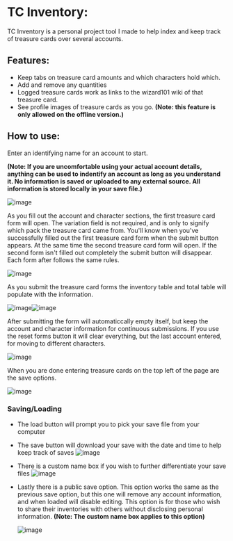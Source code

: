 # TC Inventory:
TC Inventory is a personal project tool I made to help index and keep track of treasure cards over several accounts.
## Features:
- Keep tabs on treasure card amounts and which characters hold which.
- Add and remove any quantities
- Logged treasure cards work as links to the wizard101 wiki of that treasure card.
- See profile images of treasure cards as you go. **(Note: this feature is only allowed on the offline version.)**

## How to use:

Enter an identifying name for an account to start.

**(Note: If you are uncomfortable using your actual account details, anything can be used to indentify an account as long as you understand it. No information is saved or uploaded to any external source. All information is stored locally in your save file.)**

![image](https://github.com/nohtsa/tc-inventory/assets/19295987/9aeb8b53-2e96-4e79-9f6e-f47fd0e81622)

As you fill out the account and character sections, the first treasure card form will open. The variation field is not required, and is only to signify which pack the treasure card came from. You'll know when you've successfully filled out the first treasure card form when the submit button appears. At the same time the second treasure card form will open. If the second form isn't filled out completely the submit button will disappear. Each form after follows the same rules.

![image](https://github.com/nohtsa/tc-inventory/assets/19295987/9af7fbad-88c3-4134-af19-f32da429473a)

 As you submit the treasure card forms the inventory table and total table will populate with the information. 

![image](https://github.com/nohtsa/tc-inventory/assets/19295987/9bda597e-f403-4a59-a079-d064c43b80cb)![image](https://github.com/nohtsa/tc-inventory/assets/19295987/6dfd6ce6-1354-4da7-bc51-82ba7396889a)

After submitting the form will automaticcally empty itself, but keep the account and character information for continuous submissions. If you use the reset forms button it will clear everything, but the last account entered, for moving to different characters.

![image](https://github.com/nohtsa/tc-inventory/assets/19295987/b1c9e8de-81c7-43b0-a1e5-2eb5a8c9544f)


When you are done entering treasure cards on the top left of the page are the save options. 

![image](https://github.com/nohtsa/tc-inventory/assets/19295987/8c94bbf6-cec8-44e4-80d3-a5fda05b1872)

### Saving/Loading
- The load button will prompt you to pick your save file from your computer
- The save button will download your save with the date and time to help keep track of saves
  ![image](https://github.com/nohtsa/tc-inventory/assets/19295987/143a9ce3-8f0e-4cbf-8cb7-bd524d9d26e8)

- There is a custom name box if you wish to further differentiate your save files
  ![image](https://github.com/nohtsa/tc-inventory/assets/19295987/925246b6-8231-4aae-b2fa-4f0782b74890)

- Lastly there is a public save option. This option works the same as the previous save option, but this one will remove any account information, and when loaded will disable editing. This option is for those who wish to share their inventories with others without disclosing personal information. **(Note: The custom name box applies to this option)**

  ![image](https://github.com/nohtsa/tc-inventory/assets/19295987/a7113992-2385-4a77-96db-72a648f19f96)


